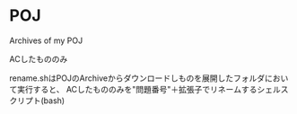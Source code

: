 POJ
===

Archives of my POJ 

ACしたもののみ

rename.shはPOJのArchiveからダウンロードしものを展開したフォルダにおいて実行すると、
ACしたもののみを"問題番号"＋拡張子でリネームするシェルスクリプト(bash)
